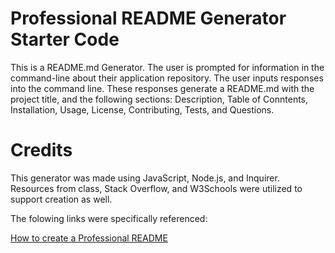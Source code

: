 # Professional README Generator Starter Code
This is a README.md Generator. The user is prompted for information in the command-line about their application repository. The user inputs responses into the command line. These responses generate a README.md with the project title, and the following sections: Description, Table of Conntents, Installation, Usage, License, Contributing, Tests, and Questions.

# Credits
This generator was made using JavaScript, Node.js, and Inquirer. Resources from class, Stack Overflow, and W3Schools were utilized to support creation as well. 

The folowing links were specifically referenced:

[How to create a Professional README](https://coding-boot-camp.github.io/full-stack/github/professional-readme-guide)

